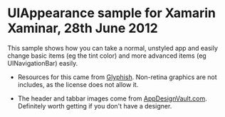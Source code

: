 UIAppearance sample for Xamarin Xaminar, 28th June 2012
=========

This sample shows how you can take a normal, unstyled app and easily change basic items (eg the tint color) and more advanced items (eg UINavigationBar) easily.

* Resources for this came from [Glyphish](http://glyphish.com). Non-retina graphics are not includes, as the license does not allow it.

* The header and tabbar images come from [AppDesignVault.com](http://www.appdesignvault.com/). Definitely worth getting if you don't have a designer.


